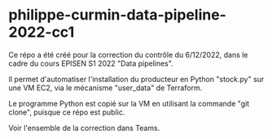# philippe-curmin-data-pipeline-2022-cc1
Ce répo a été créé pour la correction du contrôle du 6/12/2022, dans le cadre du cours EPISEN S1 2022 "Data pipelines". 

Il permet d'automatiser l'installation du producteur en Python "stock.py" sur une VM EC2, via le mécanisme "user_data" de Terraform.

Le programme Python est copié sur la VM en utilisant la commande "git clone", puisque ce répo est public.

Voir l'ensemble de la correction dans Teams.
